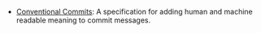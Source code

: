 * [Conventional Commits](https://www.conventionalcommits.org/en/v1.0.0/): A specification for adding human and machine readable meaning to commit messages.
